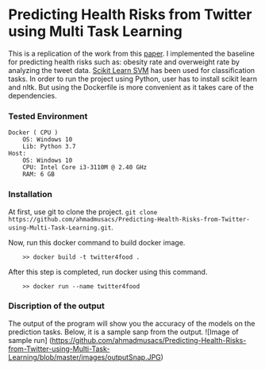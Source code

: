 # Predicting Health Risks from Twitter using Multi Task Learning

This is a replication of the work from this [paper](https://arxiv.org/pdf/1409.2195). I implemented the baseline for predicting health risks such as: obesity rate and overweight rate by analyzing the tweet data. [Scikit Learn SVM](http://scikit-learn.org/stable/modules/svm.html) has been used for classification tasks. In order to run the project using Python, user has to install scikit learn and nltk. But using the Dockerfile is more convenient as it takes care of the dependencies. 


### **Tested Environment**
```
Docker ( CPU )
	OS: Windows 10
	Lib: Python 3.7
Host:
	OS: Windows 10
	CPU: Intel Core i3-3110M @ 2.40 GHz
	RAM: 6 GB
```

### **Installation**

At first, use git to clone the project. `git clone https://github.com/ahmadmusacs/Predicting-Health-Risks-from-Twitter-using-Multi-Task-Learning.git`. 

Now, run this docker command to build docker image. 
```
	>> docker build -t twitter4food .
``` 
After this step is completed, run docker using this command. 
```
	>> docker run --name twitter4food
```

### **Discription of the output**

The output of the program will show you the accuracy of the models on the prediction tasks. 
Below, it is a sample sanp from the output. 
![Image of sample run] (https://github.com/ahmadmusacs/Predicting-Health-Risks-from-Twitter-using-Multi-Task-Learning/blob/master/images/outputSnap.JPG)

